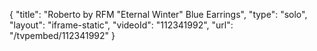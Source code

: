 {
    "title": "Roberto by RFM \"Eternal Winter\" Blue Earrings",
    "type": "solo",
    "layout": "iframe-static",
    "videoId": "112341992",
    "url": "\/tvpembed\/112341992"
}